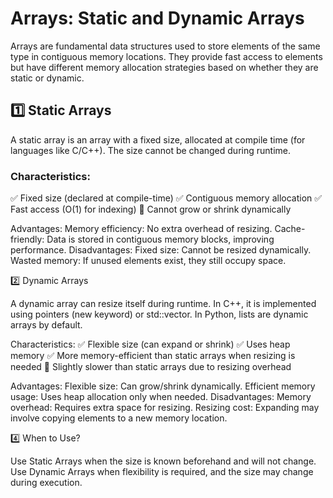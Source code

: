 # **Arrays: Static and Dynamic Arrays**

Arrays are fundamental data structures used to store elements of the same type in contiguous memory locations. They provide fast access to elements but have different memory allocation strategies based on whether they are static or dynamic.

##    **1️⃣ Static Arrays**

A static array is an array with a fixed size, allocated at compile time (for languages like C/C++). The size cannot be changed during runtime.

### **Characteristics:**
✅ Fixed size (declared at compile-time)
✅ Contiguous memory allocation
✅ Fast access (O(1) for indexing)
🚫 Cannot grow or shrink dynamically

Advantages:
Memory efficiency: No extra overhead of resizing.
Cache-friendly: Data is stored in contiguous memory blocks, improving performance.
Disadvantages:
Fixed size: Cannot be resized dynamically.
Wasted memory: If unused elements exist, they still occupy space.

2️⃣ Dynamic Arrays

A dynamic array can resize itself during runtime. In C++, it is implemented using pointers (new keyword) or std::vector. In Python, lists are dynamic arrays by default.

Characteristics:
✅ Flexible size (can expand or shrink)
✅ Uses heap memory
✅ More memory-efficient than static arrays when resizing is needed
🚫 Slightly slower than static arrays due to resizing overhead

Advantages:
Flexible size: Can grow/shrink dynamically.
Efficient memory usage: Uses heap allocation only when needed.
Disadvantages:
Memory overhead: Requires extra space for resizing.
Resizing cost: Expanding may involve copying elements to a new memory location.

4️⃣ When to Use?

Use Static Arrays when the size is known beforehand and will not change.
Use Dynamic Arrays when flexibility is required, and the size may change during execution.